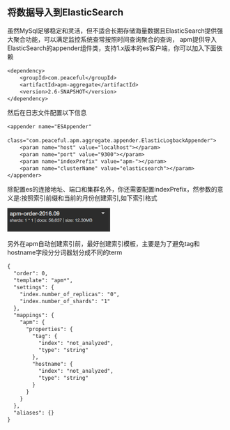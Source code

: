将数据导入到ElasticSearch
------------
虽然MySql足够稳定和灵活，但不适合长期存储海量数据且ElasticSearch提供强大聚合功能，可以满足监控系统查常按照时间查询聚合的查询，
apm提供导入ElasticSearch的appender组件类，支持1.x版本的es客户端，你可以加入下面依赖

```
<dependency>
    <groupId>com.peaceful</groupId>
    <artifactId>apm-aggregate</artifactId>
    <version>2.6-SNAPSHOT</version>
</dependency>
```
然后在日志文件配置以下信息

```
<appender name="ESAppender"
          class="com.peaceful.apm.aggregate.appender.ElasticLogbackAppender">
    <param name="host" value="localhost"></param>
    <param name="port" value="9300"></param>
    <param name="indexPrefix" value="apm-"></param>
    <param name="clusterName" value="elasticsearch"></param>
</appender>
```
除配置es的连接地址、端口和集群名外，你还需要配置indexPrefix，然参数的意义是:按照索引前缀和当前的月份创建索引,如下索引格式

![alt text](./images/apm_index.png)
  
另外在apm自动创建索引前，最好创建索引模板，主要是为了避免tag和hostname字段分分词器划分成不同的term

```
{
  "order": 0,
  "template": "apm*",
  "settings": {
    "index.number_of_replicas": "0",
    "index.number_of_shards": "1"
  },
  "mappings": {
    "apm": {
      "properties": {
        "tag": {
          "index": "not_analyzed",
          "type": "string"
        },
        "hostname": {
          "index": "not_analyzed",
          "type": "string"
        }
      }
    }
  },
  "aliases": {}
}
```

